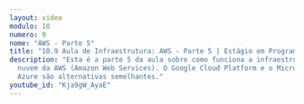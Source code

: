 ```yaml
---
layout: video
modulo: 10
numero: 9
nome: "AWS - Parte 5"
title: "10.9 Aula de Infraestrutura: AWS - Parte 5 | Estágio em Programação"
description: "Esta é a parte 5 da aula sobre como funciona a infraestrutura em
  nuvem da AWS (Amazon Web Services). O Google Cloud Platform e o Microsoft
  Azure são alternativas semelhantes."
youtube_id: "Kja9gW_AyaE"
---
```

